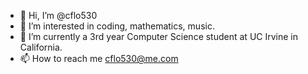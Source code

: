 - 👋 Hi, I’m @cflo530
- 👀 I’m interested in coding, mathematics, music.
- 🌱 I’m currently a 3rd year Computer Science student at UC Irvine in California.
- 📫 How to reach me cflo530@me.com

<!---
cflo530/cflo530 is a ✨ special ✨ repository because its `README.md` (this file) appears on your GitHub profile.
You can click the Preview link to take a look at your changes.
--->

